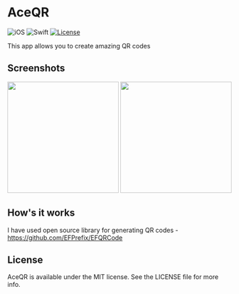 # AceQR
![iOS](https://img.shields.io/badge/iOS-10%20-blue)
![Swift](https://img.shields.io/badge/Swift-5-orange?logo=Swift&logoColor=white)
[![License](https://img.shields.io/github/license/romarakhlin/AceQR)](https://github.com/romarakhlin/AceQR/blob/master/LICENSE)

This app allows you to create amazing QR codes

## Screenshots
<p float="left">
  <img src="/imageOne" width="250" />
  <img src="/image2" width="250" />
</p>

## How's it works
I have used open source library for generating QR codes - https://github.com/EFPrefix/EFQRCode

## License
AceQR is available under the MIT license. See the LICENSE file for more info.
